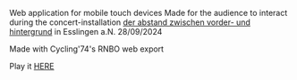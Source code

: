 Web application for mobile touch devices
Made for the audience to interact during the concert-installation [der abstand zwischen vorder- und hintergrund](https://evelinevervliet.com/works/der-abstand-zwischen-vorder-und-hintergrund) in Esslingen a.N. 28/09/2024

Made with Cycling'74's RNBO web export

Play it [HERE](https://evelinevervliet.com/works/abstand/telephone-comb/)